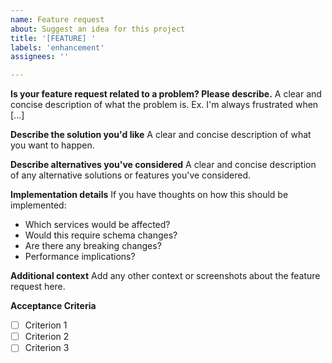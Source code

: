 ```yaml
---
name: Feature request
about: Suggest an idea for this project
title: '[FEATURE] '
labels: 'enhancement'
assignees: ''

---
```


**Is your feature request related to a problem? Please describe.**
A clear and concise description of what the problem is. Ex. I'm always frustrated when [...]

**Describe the solution you'd like**
A clear and concise description of what you want to happen.

**Describe alternatives you've considered**
A clear and concise description of any alternative solutions or features you've considered.

**Implementation details**
If you have thoughts on how this should be implemented:
- Which services would be affected?
- Would this require schema changes?
- Are there any breaking changes?
- Performance implications?

**Additional context**
Add any other context or screenshots about the feature request here.

**Acceptance Criteria**
- [ ] Criterion 1
- [ ] Criterion 2
- [ ] Criterion 3